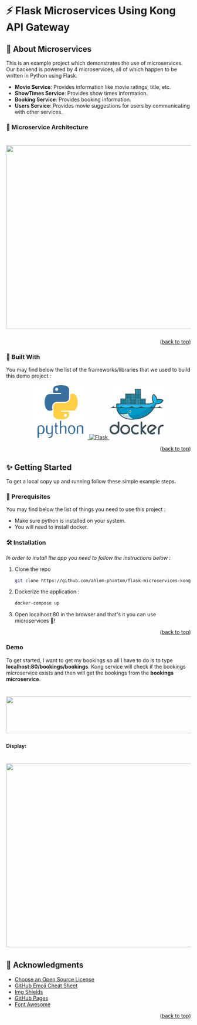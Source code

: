# ⚡ Flask Microservices Using Kong API Gateway

<!-- ABOUT THE PROJECT -->
## 📃 About Microservices
This is an example project which demonstrates the use of microservices. Our backend is powered by 4 microservices, all of which happen to be written in Python using 
Flask.

 * **Movie Service**: Provides information like movie ratings, title, etc.
 * **ShowTimes Service**: Provides show times information.
 * **Booking Service**: Provides booking information. 
 * **Users Service**: Provides movie suggestions for users by communicating with other services.

### 📐 Microservice Architecture 

<div align="center">
  <h1>
<img src="https://user-images.githubusercontent.com/78981558/190873129-e39b4b09-ea70-4361-891c-2632d485756e.png" width="700" height="500">
</h1>
</div>

<p align="right">(<a href="#top">back to top</a>)</p>

### 🚀 Built With

You may find below the list of the frameworks/libraries that we used to build this demo project :
<br/>


  <div align="center">
	
   <a href="https://www.python.org/">
    <img src="https://github.com/devicons/devicon/blob/master/icons/python/python-original-wordmark.svg" title="Python" alt="Python" width="150" height="150"/>
  </a>
      <a href="https://flask.palletsprojects.com/en/2.1.x/">
    <img src="https://user-images.githubusercontent.com/78981558/177000805-0c23d775-7133-4dc9-b476-8826e3a6cda3.png" title="Flask" alt="Flask" width="150" height="150"/>
  </a>
        <a href="https://flask.palletsprojects.com/en/2.1.x/">
    <img src="https://github.com/devicons/devicon/blob/master/icons/docker/docker-original-wordmark.svg" title="Docker" alt="Docker" width="150" height="150"/>
  </a>
  </div>
  
<p align="right">(<a href="#top">back to top</a>)</p>



<!-- GETTING STARTED -->
## ✨ Getting Started
To get a local copy up and running follow these simple example steps.

### 🚧 Prerequisites

You may find below the list of things you need to use this project :
* Make sure python is installed on your system.
* You will need to install docker.

### 🛠 Installation

_In order to install the app you need to follow the instructions below :_

1. Clone the repo
   ```sh
   git clone https://github.com/ahlem-phantom/flask-microservices-kong.git
   ```
2. Dockerize the application :
   ```sh
   docker-compose up 
   ```

4. Open localhost:80 in the browser and that's it you can use microservices 🎉!

 

<p align="right">(<a href="#top">back to top</a>)</p>

### Demo
To get started, I want to get my bookings so all I have to do is to type  **localhost:80/bookings/bookings**. Kong service will check if the bookings microservice exists and then will get the bookings from the **bookings microservice**.
<div align="left">
  <h1>
<img src="https://user-images.githubusercontent.com/78981558/190874075-c32a5c09-3de2-41ca-a96e-6ace8240ce99.png" width="700" height="100">
</h1>
</div>

**Display:**
<div align="left">
  <h1>
<img src="https://user-images.githubusercontent.com/78981558/190874055-51072df5-8ef5-4038-81b4-dc58dbf24469.png" width="700" height="500">
</h1>
</div>




<!-- ACKNOWLEDGMENTS -->
## 🙌 Acknowledgments

* [Choose an Open Source License](https://choosealicense.com)
* [GitHub Emoji Cheat Sheet](https://www.webpagefx.com/tools/emoji-cheat-sheet)
* [Img Shields](https://shields.io)
* [GitHub Pages](https://pages.github.com)
* [Font Awesome](https://fontawesome.com)

<p align="right">(<a href="#top">back to top</a>)</p>



<!-- MARKDOWN LINKS & IMAGES -->
<!-- https://www.markdownguide.org/basic-syntax/#reference-style-links -->

